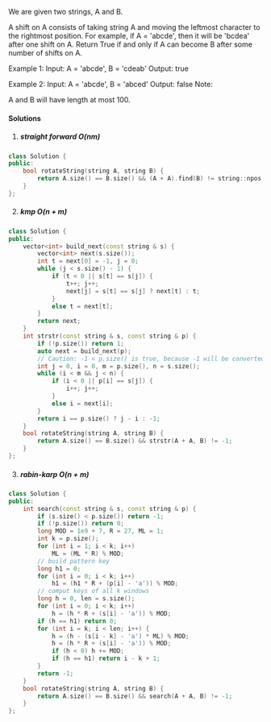 We are given two strings, A and B.

A shift on A consists of taking string A and moving the leftmost character to the rightmost position. For example, if A = 'abcde', then it will be 'bcdea' after one shift on A. Return True if and only if A can become B after some number of shifts on A.

Example 1:
Input: A = 'abcde', B = 'cdeab'
Output: true

Example 2:
Input: A = 'abcde', B = 'abced'
Output: false
Note:

A and B will have length at most 100.

#### Solutions

1. ##### straight forward O(nm)

```c++
class Solution {
public:
    bool rotateString(string A, string B) {
        return A.size() == B.size() && (A + A).find(B) != string::npos;
    }
};
```

2. ##### kmp O(n + m)

```c++
class Solution {
public:
    vector<int> build_next(const string & s) {
        vector<int> next(s.size());
        int t = next[0] = -1, j = 0;
        while (j < s.size() - 1) {
            if (t < 0 || s[t] == s[j]) {
                t++; j++;
                next[j] = s[t] == s[j] ? next[t] : t;
            }
            else t = next[t];
        }
        return next;
    }
    int strstr(const string & s, const string & p) {
        if (!p.size()) return 1;
        auto next = build_next(p);
        // Caution: -1 < p.size() is true, because -1 will be converted to size_t
        int j = 0, i = 0, m = p.size(), n = s.size();
        while (i < m && j < n) {
            if (i < 0 || p[i] == s[j]) {
                i++; j++;
            }
            else i = next[i];
        }
        return i == p.size() ? j - i : -1;
    }
    bool rotateString(string A, string B) {
        return A.size() == B.size() && strstr(A + A, B) != -1;
    }
};
```

3. ##### rabin-karp O(n + m)

```c++
class Solution {
public:
    int search(const string & s, const string & p) {
        if (s.size() < p.size()) return -1;
        if (!p.size()) return 0;
        long MOD = 1e9 + 7, R = 27, ML = 1;
        int k = p.size();
        for (int i = 1; i < k; i++)
            ML = (ML * R) % MOD;
        // build pattern key
        long h1 = 0;
        for (int i = 0; i < k; i++)
            h1 = (h1 * R + (p[i] - 'a')) % MOD;
        // comput keys of all k windows
        long h = 0, len = s.size();
        for (int i = 0; i < k; i++)
            h = (h * R + (s[i] - 'a')) % MOD;
        if (h == h1) return 0;
        for (int i = k; i < len; i++) {
            h = (h - (s[i - k] - 'a') * ML) % MOD;
            h = (h * R + (s[i] - 'a')) % MOD;
            if (h < 0) h += MOD;
            if (h == h1) return i - k + 1;
        }
        return -1;
    }
    bool rotateString(string A, string B) {
        return A.size() == B.size() && search(A + A, B) != -1;
    }
};
```